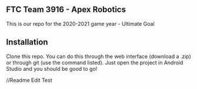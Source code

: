 ## FTC Team 3916 - Apex Robotics
This is our repo for the 2020-2021 game year - Ultimate Goal

## Installation
Clone this repo. You can do this through the web interface (download a .zip) or through git (use the command listed).
Just open the project in Android Studio and you should be good to go!

//Readme Edit Test
